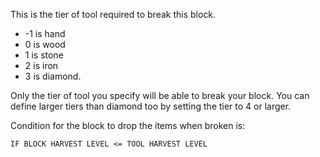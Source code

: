 This is the tier of tool required to break this block.

* -1 is hand
* 0 is wood
* 1 is stone
* 2 is iron
* 3 is diamond.

Only the tier of tool you specify will be able to break your block. 
You can define larger tiers than diamond too by setting the tier to 4 or larger.

Condition for the block to drop the items when broken is:

`IF BLOCK HARVEST LEVEL <= TOOL HARVEST LEVEL`
